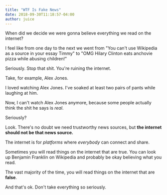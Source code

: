 ```yaml
---
title: "WTF Is Fake News"
date: 2018-09-30T11:18:57-04:00
author: juice
---
```


When did we decide we were gonna believe everything we read on the internet?

I feel like from one day to the next we went from "You can't use Wikipedia as
a source in your essay Timmy" to "OMG Hilary Clinton eats anchovie pizza while
abusing children!"

Seriously. Stop that shit. You're ruining the internet.

Take, for example, Alex Jones.

I loved watching Alex Jones. I've soaked at least two pairs of pants while
laughing at him.

Now, I can't watch Alex Jones anymore, because some people actually think
the shit he says is _real_.

Seriously?

Look. There's no doubt we need trustworthy news sources, but
**the internet should not be that news source.**

The internet is for _platforms_ where _everybody_ can connect and share.

Sometimes you will read things on the internet that are true. You can look up
Benjamin Franklin on Wikipedia and probably be okay believing what you read.

The vast majority of the time, you will read things on the internet that are **false**.

And that's ok. Don't take everything so seriously.

